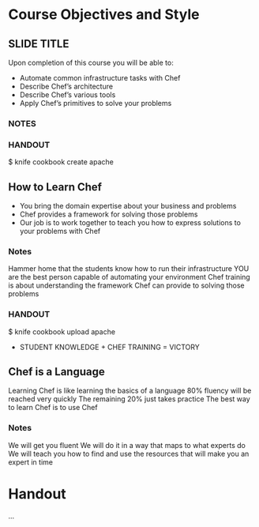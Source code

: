 # Course Objectives and Style

## SLIDE TITLE

Upon completion of this course you will be able to:

* Automate common infrastructure tasks with Chef
* Describe Chef’s architecture
* Describe Chef’s various tools
* Apply Chef’s primitives to solve your problems

### NOTES

### HANDOUT

$ knife cookbook create apache

## How to Learn Chef

* You bring the domain expertise about your business and problems
* Chef provides a framework for solving those problems
* Our job is to work together to teach you how to express solutions to your problems with Chef

### Notes

Hammer home that the students know how to run their infrastructure
YOU are the best person capable of automating your environment
Chef training is about understanding the framework Chef can provide to solving those problems

### HANDOUT

$ knife cookbook upload apache



* STUDENT KNOWLEDGE + CHEF TRAINING = VICTORY

## Chef is a Language

Learning Chef is like learning the basics of a language
80% fluency will be reached very quickly
The remaining 20% just takes practice
The best way to learn Chef is to use Chef

### Notes

We will get you fluent
We will do it in a way that maps to what experts do
We will teach you how to find and use the resources that will make you an expert in time



# Handout

...
